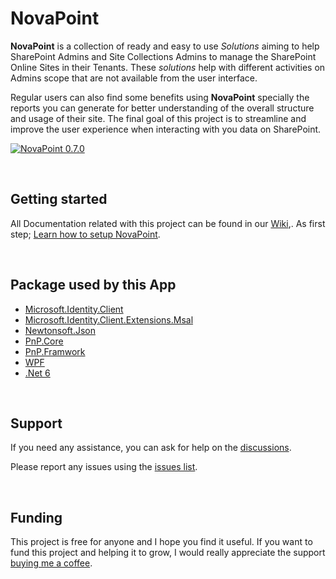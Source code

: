 # NovaPoint #

**NovaPoint** is a collection of ready and easy to use *Solutions* aiming to help SharePoint Admins and Site Collections Admins to manage the SharePoint Online Sites in their Tenants. These *solutions* help with different activities on Admins scope that are not available from the user interface.

Regular users can also find some benefits using **NovaPoint** specially the reports you can generate for better understanding of the overall structure and usage of their site. The final goal of this project is to streamline and improve the user experience when interacting with you data on SharePoint.

[![NovaPoint 0.7.0](https://img.youtube.com/vi/-0__y4mBYto/hqdefault.jpg)](https://youtu.be/-0__y4mBYto)

<br>

## Getting started ##

All Documentation related with this project can be found in our [Wiki](https://github.com/Barbarur/NovaPoint/wiki),. As first step; [Learn how to setup NovaPoint](https://github.com/Barbarur/NovaPoint/wiki/Setup).

<br>

## Package used by this App ##

- [Microsoft.Identity.Client](https://github.com/AzureAD/microsoft-authentication-library-for-dotnet)
- [Microsoft.Identity.Client.Extensions.Msal](https://github.com/AzureAD/microsoft-authentication-extensions-for-dotnet)
- [Newtonsoft.Json](https://www.newtonsoft.com/json)
- [PnP.Core](https://github.com/pnp/pnpcore)
- [PnP.Framwork](https://github.com/pnp/pnpframework)
- [WPF](https://learn.microsoft.com/en-us/dotnet/desktop/wpf/)
- [.Net 6](https://learn.microsoft.com/en-us/dotnet)

<br>
 
## Support ##

If you need any assistance, you can ask for help on the [discussions](https://github.com/Barbarur/NovaPoint/discussions).

Please report any issues using the [issues list](https://github.com/Barbarur/NovaPoint/issues).

<br>

## Funding

This project is free for anyone and I hope you find it useful. If you want to fund this project and helping it to grow, I would really appreciate the support [buying me a coffee](https://buymeacoffee.com/novapoint).